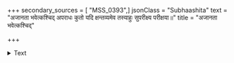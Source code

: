 +++
secondary_sources = [ "MSS_0393",]
jsonClass = "Subhaashita"
text = "अजानता भवेत्कश्चिद् अपराधः कुतो यदि क्षन्तव्यमेव तस्याहुः सुपरीक्ष्य परीक्षया॥"
title = "अजानता भवेत्कश्चिद्"

+++

<details><summary>Text</summary>

अजानता भवेत्कश्चिद् अपराधः कुतो यदि क्षन्तव्यमेव तस्याहुः सुपरीक्ष्य परीक्षया॥
</details>
